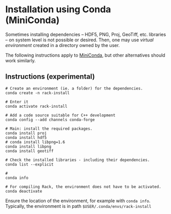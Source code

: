 Installation using Conda (MiniConda)
====================================

Sometimes installing dependencies – HDF5, PNG, Proj, GeoTiff, etc. libraries – on system level is not possible or desired.
Then, one may use *virtual environment* created in a directory owned by the user.

The following instructions apply to [MiniConda](https://docs.anaconda.com/miniconda/), but other alternatives should work similarly.



Instructions (experimental)
---------------------------

```
# Create an environment (ie. a folder) for the dependencies. 
conda create -n rack-install

# Enter it
conda activate rack-install

# Add a code source suitable for C++ development
conda config --add channels conda-forge

# Main: install the required packages.
conda install proj
conda install hdf5
# conda install libpng=1.6
conda install libpng
conda install geotiff

# Check the installed libraries - including their dependencies. 
conda list --explicit

#
conda info

# For compiling Rack, the environment does not have to be activated. 
conda deactivate
```

Ensure the location of the environment, for example with ``conda info``.
Typically, the environment is in path ``$USER/.conda/envs/rack-install``


